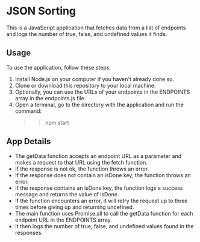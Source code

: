 # JSON Sorting

This is a JavaScript application that fetches data from a list of endpoints and logs the number of true, false, and undefined values it finds.

## Usage

To use the application, follow these steps:

1. Install Node.js on your computer if you haven't already done so.
2. Clone or download this repository to your local machine.
3. Optionally, you can use the URLs of your endpoints in the ENDPOINTS array in the endpoints.js file.
4. Open a terminal, go to the directory with the application and run the command:
   > > npm start

## App Details

- The getData function accepts an endpoint URL as a parameter and makes a request to that URL using the fetch function.
- If the response is not ok, the function throws an error.
- If the response does not contain an isDone key, the function throws an error.
- If the response contains an isDone key, the function logs a success message and returns the value of isDone.
- If the function encounters an error, it will retry the request up to three times before giving up and returning undefined.
- The main function uses Promise.all to call the getData function for each endpoint URL in the ENDPOINTS array.
- It then logs the number of true, false, and undefined values found in the responses.
